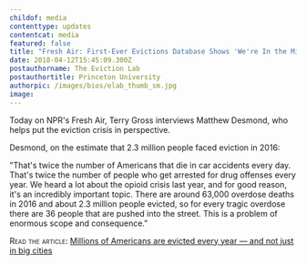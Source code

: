 ```yaml
---
childof: media
contenttype: updates
contentcat: media
featured: false
title: "Fresh Air: First-Ever Evictions Database Shows 'We're In the Middle Of A Housing Crisis'"
date: 2018-04-12T15:45:09.300Z
postauthorname: The Eviction Lab
postauthortitle: Princeton University
authorpic: /images/bios/elab_thumb_sm.jpg
image: 
---
```

Today on NPR's <span class="ital">Fresh Air</span>, Terry Gross interviews Matthew Desmond, who helps put the eviction crisis in perspective.

<span class="ak-bold">Desmond, on the estimate that 2.3 million people faced eviction in 2016:</span>

"That's twice the number of Americans that die in car accidents every day. That's twice the number of people who get arrested for drug offenses every year. We heard a lot about the opioid crisis last year, and for good reason, it's an incredibly important topic. There are around 63,000 overdose deaths in 2016 and about 2.3 million people evicted, so for every tragic overdose there are 36 people that are pushed into the street. This is a problem of enormous scope and consequence." 

<span class="smallcaps">Read the article:</span> <a class="ak-bold" href="https://www.npr.org/2018/04/12/601783346/first-ever-evictions-database-shows-were-in-the-middle-of-a-housing-crisis">Millions of Americans are evicted every year — and not just in big cities</a>